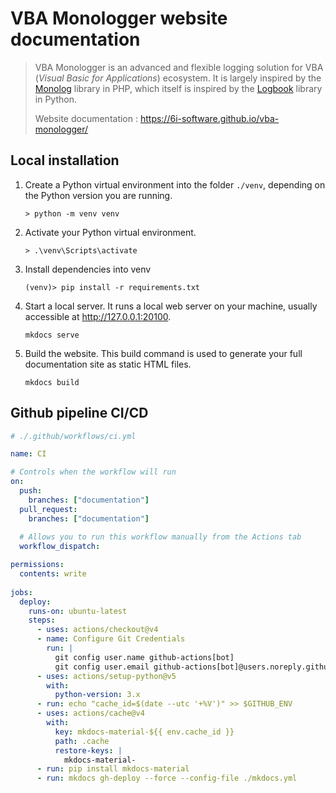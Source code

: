# VBA Monologger website documentation

> VBA Monologger is an advanced and flexible logging solution for VBA (*Visual Basic for Applications*) ecosystem. It is largely inspired by the [Monolog](https://github.com/Seldaek/monolog) library in PHP, which itself is inspired by the [Logbook](https://logbook.readthedocs.io/en/stable/) library in Python.
>
> Website documentation : https://6i-software.github.io/vba-monologger/


## Local installation

1. Create a Python virtual environment into the folder `./venv`, depending on the Python version you are running.
    ```
    > python -m venv venv
    ```
   
2. Activate your Python virtual environment.
   ```
   > .\venv\Scripts\activate
    ```
   
3. Install dependencies into venv
    ```
    (venv)> pip install -r requirements.txt
    ```

4. Start a local server. It runs a local web server on your machine, usually accessible at http://127.0.0.1:20100.
   ```
   mkdocs serve
   ```

5. Build the website. This build command is used to generate your full documentation site as static HTML files.
   ```
   mkdocs build
   ```


## Github pipeline CI/CD

```yaml
# ./.github/workflows/ci.yml

name: CI

# Controls when the workflow will run
on:
  push:
    branches: ["documentation"]
  pull_request:
    branches: ["documentation"]
    
  # Allows you to run this workflow manually from the Actions tab
  workflow_dispatch:

permissions:
  contents: write    
  
jobs:
  deploy:
    runs-on: ubuntu-latest
    steps:
      - uses: actions/checkout@v4
      - name: Configure Git Credentials
        run: |
          git config user.name github-actions[bot]
          git config user.email github-actions[bot]@users.noreply.github.com
      - uses: actions/setup-python@v5
        with:
          python-version: 3.x
      - run: echo "cache_id=$(date --utc '+%V')" >> $GITHUB_ENV 
      - uses: actions/cache@v4
        with:
          key: mkdocs-material-${{ env.cache_id }}
          path: .cache
          restore-keys: |
            mkdocs-material-
      - run: pip install mkdocs-material 
      - run: mkdocs gh-deploy --force --config-file ./mkdocs.yml
```